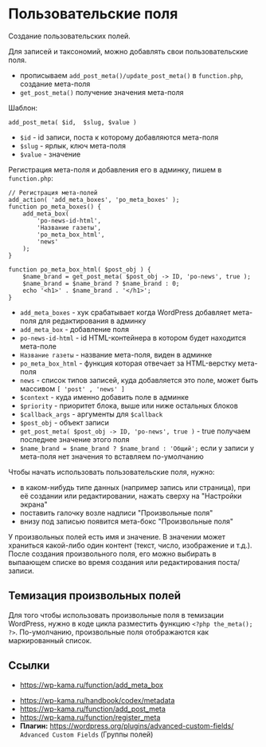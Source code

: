 # Пользовательские поля
Создание пользовательских полей.

Для записей и таксономий, можно добавлять свои пользовательские поля.

- прописываем `add_post_meta()/update_post_meta()` в `function.php`, создание мета-поля
- `get_post_meta()` получение значения мета-поля

Шаблон:

    add_post_meta( $id,  $slug, $value )

- `$id`    - id записи, поста к которому добавляются мета-поля
- `$slug`  - ярлык, ключ мета-поля
- `$value` - значение

Регистрация мета-поля и добавления его в админку, пишем в `function.php`:

    // Регистрация мета-полей
    add_action( 'add_meta_boxes', 'po_meta_boxes' );
    function po_meta_boxes() {
        add_meta_box( 
            'po-news-id-html',
            'Название газеты',
            'po_meta_box_html',
            'news'
        );
    }

    function po_meta_box_html( $post_obj ) {
        $name_brand = get_post_meta( $post_obj -> ID, 'po-news', true );
        $name_brand = $name_brand ? $name_brand : 0;
        echo '<h1>' . $name_brand . '</h1>';
    }

- `add_meta_boxes` - хук срабатывает когда WordPress добавляет мета-поля для редактирования в админку
- `add_meta_box` - добавление поля
- `po-news-id-html` - id HTML-контейнера в котором будет находится мета-поле
- `Название газеты` - название мета-поля, виден в админке
- `po_meta_box_html` - функция которая отвечает за HTML-верстку мета-поля
- `news` - список типов записей, куда добавляется это поле, может быть массивом `[ 'post' , 'news' ]`
- `$context` - куда именно добавить поле в админке
- `$priority` - приоритет блока, выше или ниже остальных блоков
- `$callback_args` - аргументы для `$callback`
- `$post_obj` - объект записи
- `get_post_meta( $post_obj -> ID, 'po-news', true )` - true получаем последнее значение этого поля
- `$name_brand = $name_brand ? $name_brand : 'Общий';` если у записи у мета-поля нет значения то вставляем по-умолчанию 

Чтобы начать использовать пользовательские поля, нужно:
- в каком-нибудь типе данных (например запись или страница), при её создании или редактировании, нажать сверху на "Настройки экрана"
- поставить галочку возле надписи "Произвольные поля"
- внизу под записью появится мета-бокс "Произвольные поля"

У произвольных полей есть имя и значение. В значении может храниться какой-либо один контент (текст, число, изображение и т.д.). После создания произвольного поля, его можно выбирать в выпаающем списке во время создания или редактирования поста/записи.

## Темизация произвольных полей
Для того чтобы использовать произвольные поля в темизации WordPress, нужно в коде цикла разместить функцию `<?php the_meta(); ?>`. По-умолчанию, произвольные поля отображаются как маркированный список.

## Ссылки
- https://wp-kama.ru/function/add_meta_box
* https://wp-kama.ru/handbook/codex/metadata
* https://wp-kama.ru/function/add_post_meta
* https://wp-kama.ru/function/register_meta
* **Плагин:** https://wordpress.org/plugins/advanced-custom-fields/ `Advanced Custom Fields` (Группы полей)
